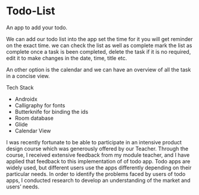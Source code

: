 # Todo-List
An app to add your todo. 

We can add our todo list into the app set the time for it you will get reminder on the exact time. we can check the list as well as complete mark the list as complete once a task is been completed, delete the task if it is no required, edit it to make changes in the date, time, title etc. 

An other option is the calendar and we can have an overview of all the task in a concise view.


Tech Stack
- Androidx
- Calligraphy for fonts
- Butterknife for binding the ids
- Room database
- Glide
- Calendar View


I was recently fortunate to be able to participate in an intensive product design course which was generously offered by our Teacher. Through the course, I received extensive feedback from my module teacher, and I have applied that feedback to this implementation of of todo app.
Todo apps are widely used, but different users use the apps differently depending on their particular needs. In order to identify the problems faced by users of todo apps, I conducted research to develop an understanding of the market and users’ needs.
